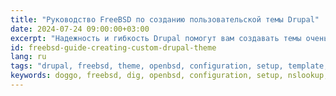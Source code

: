 ```yaml
---
title: "Руководство FreeBSD по созданию пользовательской темы Drupal"
date: 2024-07-24 09:00:00+03:00
excerpt: "Надежность и гибкость Drupal помогут вам создавать темы очень высокой сложности и изысканности."
id: freebsd-guide-creating-custom-drupal-theme
lang: ru
tags: "drupal, freebsd, theme, openbsd, configuration, setup, template, framework"
keywords: doggo, freebsd, dig, openbsd, configuration, setup, nslookup, command
---
```



